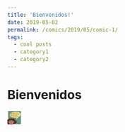 ```yaml
---
title: 'Bienvenidos!'
date: 2019-05-02
permalink: /comics/2019/05/comic-1/
tags:
  - cool posts
  - category1
  - category2
---
```


Bienvenidos
======

<IMG SRC="figuras.jpg" ALT="Yo" WIDTH=32 HEIGHT=32>

